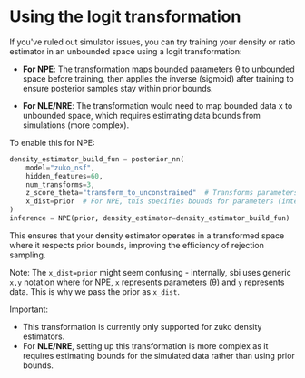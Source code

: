 # Using the logit transformation
If you've ruled out simulator issues, you can try
training your density or ratio estimator in an unbounded space
using a logit transformation:

- **For NPE**: The transformation maps bounded parameters θ
to unbounded space before training, then applies the inverse (sigmoid)
after training to ensure posterior samples stay within prior bounds.

- **For NLE/NRE**: The transformation would need to map bounded
data x to unbounded space, which requires estimating data bounds
from simulations (more complex).

To enable this for NPE:

```python
density_estimator_build_fun = posterior_nn(
    model="zuko_nsf",
    hidden_features=60,
    num_transforms=3,
    z_score_theta="transform_to_unconstrained"  # Transforms parameters to unconstrained space
    x_dist=prior  # For NPE, this specifies bounds for parameters (internally called 'x')
)
inference = NPE(prior, density_estimator=density_estimator_build_fun)
```

This ensures that your density estimator operates in a
transformed space where it respects prior bounds,
improving the efficiency of rejection sampling.

Note: The `x_dist=prior` might seem confusing - internally,
sbi uses generic `x,y` notation where for NPE, `x` represents
parameters (θ) and `y` represents data.
This is why we pass the prior as `x_dist`.

Important:

- This transformation is currently only supported for zuko density estimators.
- For **NLE/NRE**, setting up this transformation is more
complex as it requires estimating bounds for the simulated data
rather than using prior bounds.
